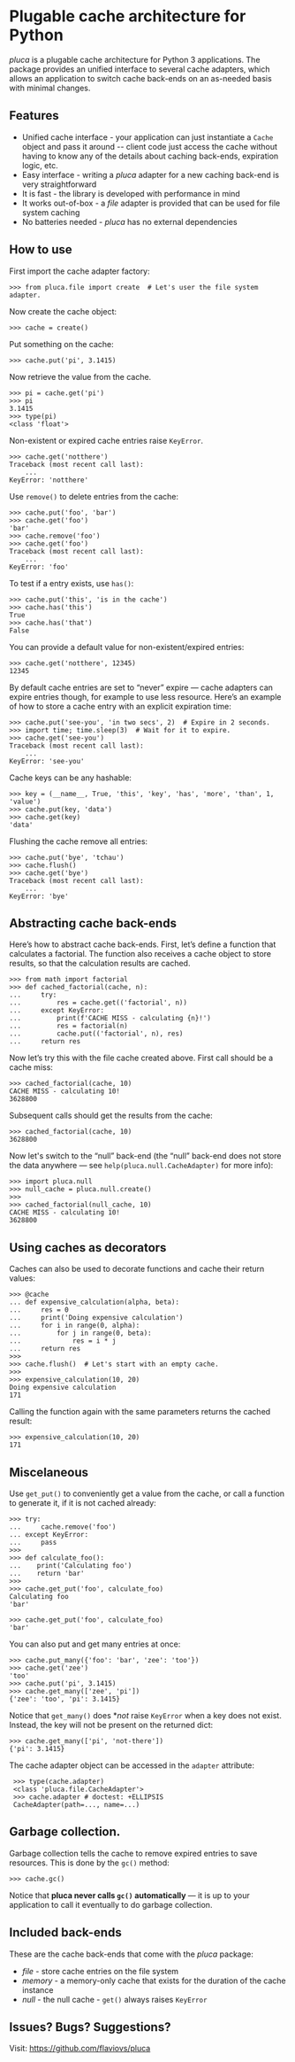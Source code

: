 Plugable cache architecture for Python
=======================================

*pluca* is a plugable cache architecture for Python 3
applications. The package provides an unified interface to several
cache adapters, which allows an application to switch cache back-ends
on an as-needed basis with minimal changes.

Features
--------
- Unified cache interface - your application can just instantiate a
  `Cache` object and pass it around -- client code just access the
  cache without having to know any of the details about caching
  back-ends, expiration logic, etc.
- Easy interface - writing a *pluca* adapter for a new caching back-end
  is very straightforward
- It is fast - the library is developed with performance in mind
- It works out-of-box - a *file* adapter is provided that can be used
  for file system caching
- No batteries needed - *pluca* has no external dependencies

How to use
----------

First import the cache adapter factory:

    >>> from pluca.file import create  # Let's user the file system adapter.

Now create the cache object:

    >>> cache = create()

Put something on the cache:

    >>> cache.put('pi', 3.1415)

Now retrieve the value from the cache.

    >>> pi = cache.get('pi')
    >>> pi
    3.1415
    >>> type(pi)
    <class 'float'>

Non-existent or expired cache entries raise `KeyError`.

    >>> cache.get('notthere')
    Traceback (most recent call last):
        ...
    KeyError: 'notthere'

Use `remove()` to delete entries from the cache:

    >>> cache.put('foo', 'bar')
    >>> cache.get('foo')
    'bar'
    >>> cache.remove('foo')
    >>> cache.get('foo')
    Traceback (most recent call last):
        ...
    KeyError: 'foo'


To test if a entry exists, use `has()`:

    >>> cache.put('this', 'is in the cache')
    >>> cache.has('this')
    True
    >>> cache.has('that')
    False

You can provide a default value for non-existent/expired entries:

    >>> cache.get('notthere', 12345)
    12345

By default cache entries are set to “never” expire — cache adapters
can expire entries though, for example to use less resource. Here’s an
example of how to store a cache entry with an explicit expiration
time:

    >>> cache.put('see-you', 'in two secs', 2)  # Expire in 2 seconds.
    >>> import time; time.sleep(3)  # Wait for it to expire.
    >>> cache.get('see-you')
    Traceback (most recent call last):
        ...
    KeyError: 'see-you'

Cache keys can be any hashable:

    >>> key = (__name__, True, 'this', 'key', 'has', 'more', 'than', 1, 'value')
    >>> cache.put(key, 'data')
    >>> cache.get(key)
    'data'

Flushing the cache remove all entries:

    >>> cache.put('bye', 'tchau')
    >>> cache.flush()
    >>> cache.get('bye')
    Traceback (most recent call last):
        ...
    KeyError: 'bye'

## Abstracting cache back-ends

Here’s how to abstract cache back-ends. First, let’s define a function
that calculates a factorial. The function also receives a cache object
to store results, so that the calculation results are cached.

    >>> from math import factorial
    >>> def cached_factorial(cache, n):
    ...     try:
    ...         res = cache.get(('factorial', n))
    ...     except KeyError:
    ...         print(f'CACHE MISS - calculating {n}!')
    ...         res = factorial(n)
    ...         cache.put(('factorial', n), res)
    ...     return res

Now let’s try this with the file cache created above. First call
should be a cache miss:

    >>> cached_factorial(cache, 10)
    CACHE MISS - calculating 10!
    3628800

Subsequent calls should get the results from the cache:

    >>> cached_factorial(cache, 10)
    3628800

Now let's switch to the “null” back-end (the “null” back-end does not
store the data anywhere — see `help(pluca.null.CacheAdapter)` for more
info):

    >>> import pluca.null
    >>> null_cache = pluca.null.create()
    >>>
    >>> cached_factorial(null_cache, 10)
    CACHE MISS - calculating 10!
    3628800


## Using caches as decorators

Caches can also be used to decorate functions and cache their return
values:

    >>> @cache
    ... def expensive_calculation(alpha, beta):
    ...     res = 0
    ...     print('Doing expensive calculation')
    ...     for i in range(0, alpha):
    ...         for j in range(0, beta):
    ...             res = i * j
    ...     return res
    >>>
    >>> cache.flush()  # Let's start with an empty cache.
    >>>
    >>> expensive_calculation(10, 20)
    Doing expensive calculation
    171

Calling the function again with the same parameters returns the cached
result:

    >>> expensive_calculation(10, 20)
    171


## Miscelaneous

Use `get_put()` to conveniently get a value from the cache, or call a
function to generate it, if it is not cached already:

    >>> try:
    ...     cache.remove('foo')
    ... except KeyError:
    ...     pass
    >>>
    >>> def calculate_foo():
    ...    print('Calculating foo')
    ...    return 'bar'
    >>>
    >>> cache.get_put('foo', calculate_foo)
    Calculating foo
    'bar'

    >>> cache.get_put('foo', calculate_foo)
    'bar'

You can also put and get many entries at once:

    >>> cache.put_many({'foo': 'bar', 'zee': 'too'})
    >>> cache.get('zee')
    'too'
    >>> cache.put('pi', 3.1415)
    >>> cache.get_many(['zee', 'pi'])
    {'zee': 'too', 'pi': 3.1415}

Notice that `get_many()` does **not* raise `KeyError` when a key does
not exist. Instead, the key will not be present on the returned dict:

    >>> cache.get_many(['pi', 'not-there'])
    {'pi': 3.1415}


The cache adapter object can be accessed in the `adapter` attribute:

     >>> type(cache.adapter)
     <class 'pluca.file.CacheAdapter'>
     >>> cache.adapter # doctest: +ELLIPSIS
     CacheAdapter(path=..., name=...)

## Garbage collection.

Garbage collection tells the cache to remove expired entries to save
resources. This is done by the `gc()` method:

    >>> cache.gc()

Notice that **pluca never calls `gc()` automatically** — it is up to
your application to call it eventually to do garbage collection.


Included back-ends
------------------

These are the cache back-ends that come with the _pluca_ package:

- *file* - store cache entries on the file system
- *memory* - a memory-only cache that exists for the duration of the
  cache instance
- *null* - the null cache - `get()` always raises `KeyError`


Issues? Bugs? Suggestions?
--------------------------
Visit: https://github.com/flaviovs/pluca

